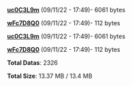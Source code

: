 [**uc0C3L9m**](/data/uc0C3L9m.txt) (09/11/22 - 17:49)- 6061 bytes

[**wFc7D8Q0**](/data/wFc7D8Q0.txt) (09/11/22 - 17:49)- 112 bytes

[**uc0C3L9m**](/data/uc0C3L9m.txt) (09/11/22 - 17:49)- 6061 bytes

[**wFc7D8Q0**](/data/wFc7D8Q0.txt) (09/11/22 - 17:49)- 112 bytes

**Total Datas**: 2326

**Total Size**: 13.37 MB / 13.4 MB